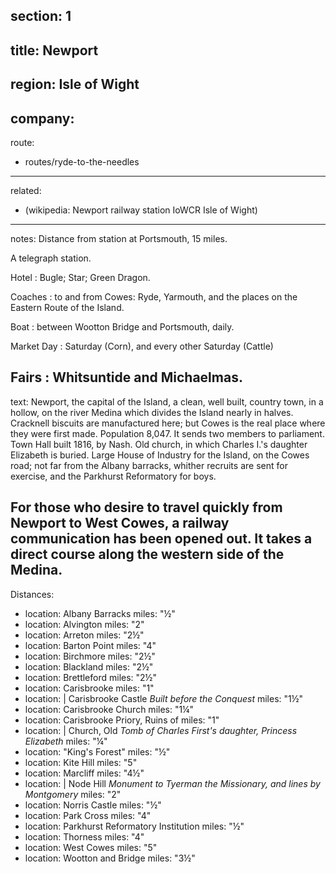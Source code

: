 section: 1
----
title: Newport
----
region: Isle of Wight
----
company:
----
route:
- routes/ryde-to-the-needles
----
related:
- (wikipedia: Newport railway station IoWCR Isle of Wight)
----
notes: Distance from station at Portsmouth, 15 miles.

A telegraph station.

Hotel
: Bugle; Star; Green Dragon.

Coaches
: to and from Cowes: Ryde, Yarmouth, and the places on the Eastern Route of the Island.

Boat
: between Wootton Bridge and Portsmouth, daily.

Market Day
: Saturday (Corn), and every other Saturday (Cattle)

Fairs
: Whitsuntide and Michaelmas.
----
text: Newport, the capital of the Island, a clean, well built, country town, in a hollow, on the river Medina which divides the Island nearly in halves. Cracknell biscuits are manufactured here; but Cowes is the real place where they were first made. Population 8,047. It sends two members to parliament. Town Hall built 1816, by Nash. Old church, in which Charles I.'s daughter Elizabeth is buried. Large House of Industry for the Island, on the Cowes road; not far from the Albany barracks, whither recruits are sent for exercise, and the Parkhurst Reformatory for boys.

For those who desire to travel quickly from Newport to West Cowes, a railway communication has been opened out. It takes a direct course along the western side of the Medina.
----
Distances:

-
  location: Albany Barracks
  miles: "½"
-
  location: Alvington
  miles: "2"
-
  location: Arreton
  miles: "2½"
-
  location: Barton Point
  miles: "4"
-
  location: Birchmore
  miles: "2½"
-
  location: Blackland
  miles: "2½"
-
  location: Brettleford
  miles: "2½"
-
  location: Carisbrooke
  miles: "1"
-
  location: |
    Carisbrooke Castle
    *Built before the Conquest*
  miles: "1½"
-
  location: Carisbrooke Church
  miles: "1¼"
-
  location: Carisbrooke Priory, Ruins of
  miles: "1"
-
  location: |
    Church, Old
    *Tomb of Charles First's daughter, Princess Elizabeth*
  miles: "¼"
-
  location: "King's Forest"
  miles: "½"
-
  location: Kite Hill
  miles: "5"
-
  location: Marcliff
  miles: "4½"
-
  location: |
    Node Hill
    *Monument to Tyerman the Missionary, and lines by Montgomery*
  miles: "2"
-
  location: Norris Castle
  miles: "½"
-
  location: Park Cross
  miles: "4"
-
  location: Parkhurst Reformatory Institution
  miles: "½"
-
  location: Thorness
  miles: "4"
-
  location: West Cowes
  miles: "5"
-
  location: Wootton and Bridge
  miles: "3½"
